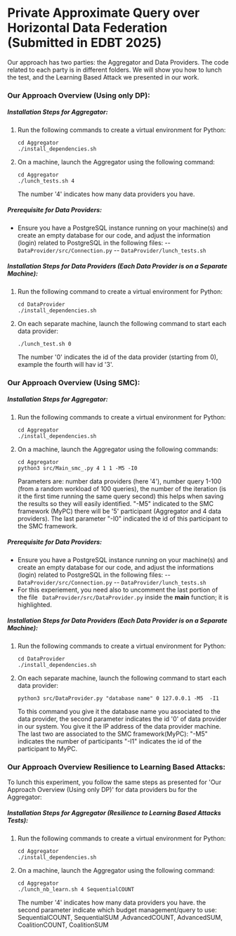 # Private Approximate Query over Horizontal Data Federation (Submitted  in EDBT 2025)

Our approach has two parties: the Aggregator and Data Providers. The code related to each party is in different folders.
We will show you how to lunch the test, and the Learning Based Attack we presented in our work.

### Our Approach Overview (Using only DP):

##### Installation Steps for Aggregator:
1. Run the following commands to create a virtual environment for Python:
    ```
    cd Aggregator
    ./install_dependencies.sh
    ```
3. On a machine, launch the Aggregator using the following command:
    ```
    cd Aggregator
    ./lunch_tests.sh 4 
    ```
    The number '4' indicates how many data providers you have.

##### Prerequisite for Data Providers:
- Ensure you have a PostgreSQL instance running on your machine(s) and create an empty database for our code, and adjust the information (login) related to PostgreSQL in the following files:
-- `` DataProvider/src/Connection.py ``
-- `` DataProvider/lunch_tests.sh ``

##### Installation Steps for Data Providers (Each Data Provider is on a Separate Machine):
1. Run the following command to create a virtual environment for Python:
    ```
    cd DataProvider
    ./install_dependencies.sh
    ```
3. On each separate machine, launch the following command to start each data provider:
    ```
    ./lunch_test.sh 0
    ```
    The number '0' indicates the id of the data provider (starting from 0), example the fourth will hav id '3'.

### Our Approach Overview (Using SMC):
##### Installation Steps for Aggregator:
1. Run the following commands to create a virtual environment for Python:
    ```
    cd Aggregator
    ./install_dependencies.sh
    ```
3. On a machine, launch the Aggregator using the following commands:
    ```
    cd Aggregator
    python3 src/Main_smc_.py 4 1 1 -M5 -I0
    ```
    Parameters are: number data providers (here '4'), number query 1-100 (from a random workload of 100 queries), the number of the iteration (is it the first time running the same query second) this helps when saving the results so they will easily identified. "-M5" indicated to the SMC framework (MyPC) there will be '5' participant (Aggregator and 4 data providers). The last parameter "-I0" indicated the id of this participant to the SMC framework.

##### Prerequisite for Data Providers:
- Ensure you have a PostgreSQL instance running on your machine(s) and create an empty database for our code, and adjust the informations (login) related to PostgreSQL in the following files:
-- `` DataProvider/src/Connection.py ``
-- `` DataProvider/lunch_tests.sh ``
- For this experiement, you need also to uncomment the last portion of the file `` DataProvider/src/DataProvider.py`` inside the __main__ function; it is highlighted.

##### Installation Steps for Data Providers (Each Data Provider is on a Separate Machine):
1. Run the following commands to create a virtual environment for Python:
    ```
    cd DataProvider
    ./install_dependencies.sh
    ```
3. On each separate machine, launch the following command to start each data provider:
    ```
    python3 src/DataProvider.py "database name" 0 127.0.0.1 -M5  -I1
    ```
    To this command you give it the database name you associated to the data provider, the second parameter indicates the id '0' of data provider in our system. You give it the IP address of the data provider machine. The last two are associated to the SMC framework(MyPC): "-M5" indicates the number of participants "-I1" indicates the id of the participant to MyPC.

### Our Approach Overview Resilience to Learning Based Attacks:
To lunch this experiment, you follow the same steps as presented for 'Our Approach Overview (Using only DP)' for data providers bu for the Aggregator:
##### Installation Steps for Aggregator (Resilience to Learning Based Attacks Tests):
1. Run the following commands to create a virtual environment for Python:
    ```
    cd Aggregator
    ./install_dependencies.sh
    ```
3. On a machine, launch the Aggregator using the following command:
    ```
    cd Aggregator
    ./lunch_nb_learn.sh 4 SequentialCOUNT
    ```
    The number '4' indicates how many data providers you have. the second parameter indicate which budget management/query to use: SequentialCOUNT, SequentialSUM ,AdvancedCOUNT, AdvancedSUM, CoalitionCOUNT, CoalitionSUM 



